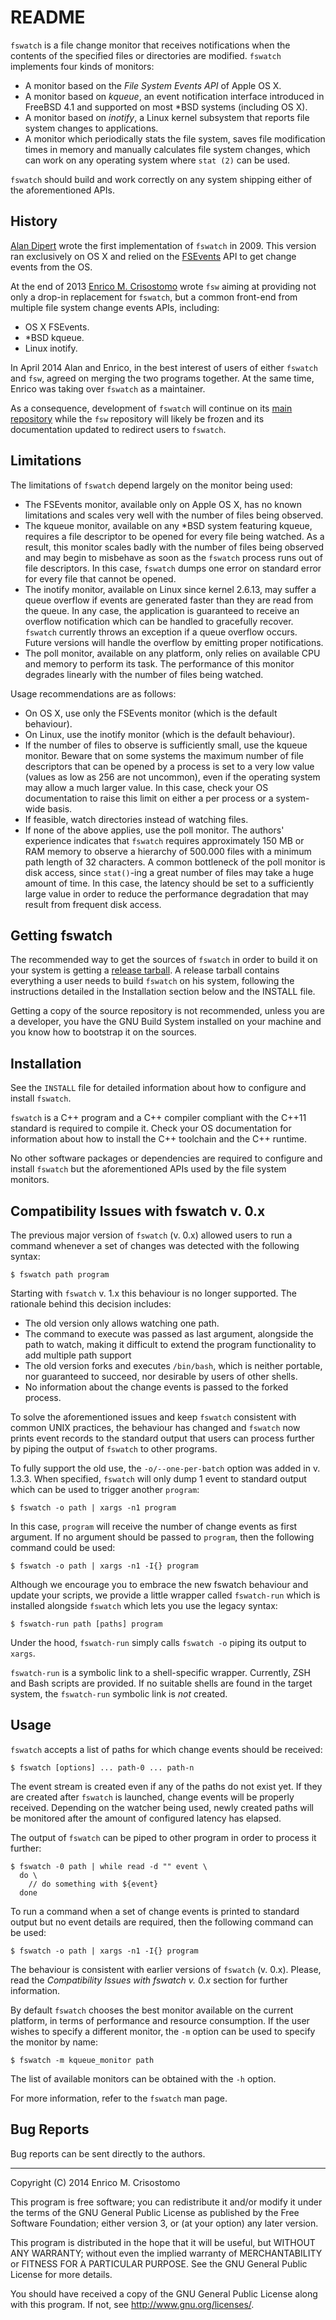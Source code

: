README
======

`fswatch` is a file change monitor that receives notifications when the contents
of the specified files or directories are modified.  `fswatch` implements four 
kinds of monitors:

  * A monitor based on the _File System Events API_ of Apple OS X.
  * A monitor based on _kqueue_, an event notification interface introduced in
    FreeBSD 4.1 and supported on most *BSD systems (including OS X).
  * A monitor based on _inotify_, a Linux kernel subsystem that reports file
    system changes to applications.
  * A monitor which periodically stats the file system, saves file modification
    times in memory and manually calculates file system changes, which can work
    on any operating system where `stat (2)` can be used.

`fswatch` should build and work correctly on any system shipping either of the
aforementioned APIs.

History
-------

[Alan Dipert][alan] wrote the first implementation of `fswatch` in 2009.  This 
version ran exclusively on OS X and relied on the [FSEvents][fse] API to get
change events from the OS.

At the end of 2013 [Enrico M. Crisostomo][enrico]
wrote `fsw` aiming at providing not only a drop-in replacement for `fswatch`,
but a common front-end from multiple file system change events APIs, including:

  * OS X FSEvents.
  * *BSD kqueue.
  * Linux inotify.

In April 2014 Alan and Enrico, in the best interest of users of either
`fswatch` and `fsw`, agreed on merging the two programs together.  At the same
time, Enrico was taking over `fswatch` as a maintainer.

As a consequence, development of `fswatch` will continue on its [main
repository][fswatchrepo] while the `fsw` repository will likely be frozen and
its documentation updated to redirect users to `fswatch`.

[alan]: http://alandipert.tumblr.com
[fse]: https://developer.apple.com/library/mac/documentation/Darwin/Reference/FSEvents_Ref/Reference/reference.html
[enrico]: http://thegreyblog.blogspot.com
[fswatchrepo]: https://github.com/emcrisostomo/fswatch

Limitations
-----------

The limitations of `fswatch` depend largely on the monitor being used:

  * The FSEvents monitor, available only on Apple OS X, has no known
    limitations and scales very well with the number of files being observed.
  * The kqueue monitor, available on any *BSD system featuring kqueue, requires
    a file descriptor to be opened for every file being watched.  As a result,
    this monitor scales badly with the number of files being observed and may
    begin to misbehave as soon as the `fswatch` process runs out of file 
    descriptors.  In this case, `fswatch` dumps one error on standard error for
    every file that cannot be opened.
  * The inotify monitor, available on Linux since kernel 2.6.13, may suffer a
    queue overflow if events are generated faster than they are read from the
    queue.  In any case, the application is guaranteed to receive an overflow
    notification which can be handled to gracefully recover.  `fswatch`
    currently throws an exception if a queue overflow occurs.  Future versions
    will handle the overflow by emitting proper notifications.
  * The poll monitor, available on any platform, only relies on available CPU
    and memory to perform its task.  The performance of this monitor degrades
    linearly with the number of files being watched.  

Usage recommendations are as follows:

  * On OS X, use only the FSEvents monitor (which is the default behaviour).
  * On Linux, use the inotify monitor (which is the default behaviour).
  * If the number of files to observe is sufficiently small, use the kqueue
    monitor.  Beware that on some systems the maximum number of file descriptors
    that can be opened by a process is set to a very low value (values as low
    as 256 are not uncommon), even if the operating system may allow a much
    larger value.  In this case, check your OS documentation to raise this limit
    on either a per process or a system-wide basis.
  * If feasible, watch directories instead of watching files.
  * If none of the above applies, use the poll monitor.  The authors' experience
    indicates that `fswatch` requires approximately 150 MB or RAM memory to 
    observe a hierarchy of 500.000 files with a minimum path length of 32
    characters.  A common bottleneck of the poll monitor is disk access, since
    `stat()`-ing a great number of files may take a huge amount of time.  In this
    case, the latency should be set to a sufficiently large value in order to
    reduce the performance degradation that may result from frequent disk
    access.

Getting fswatch
---------------

The recommended way to get the sources of `fswatch` in order to build it on
your system is getting a [release tarball][release].  A release tarball
contains everything a user needs to build `fswatch` on his system, following
the instructions detailed in the Installation section below and the INSTALL
file.

Getting a copy of the source repository is not recommended, unless you are a
developer, you have the GNU Build System installed on your machine and you know
how to bootstrap it on the sources.

[release]: https://github.com/alandipert/fswatch/releases

Installation
------------

See the `INSTALL` file for detailed information about how to configure and
install `fswatch`.

`fswatch` is a C++ program and a C++ compiler compliant with the C++11 standard
is required to compile it.  Check your OS documentation for information about
how to install the C++ toolchain and the C++ runtime.

No other software packages or dependencies are required to configure and
install `fswatch` but the aforementioned APIs used by the file system monitors.

Compatibility Issues with fswatch v. 0.x
--------------------------------------

The previous major version of `fswatch` (v. 0.x) allowed users to run a command
whenever a set of changes was detected with the following syntax:

    $ fswatch path program

Starting with `fswatch` v. 1.x this behaviour is no longer supported.  The
rationale behind this decision includes:

  * The old version only allows watching one path.
  * The command to execute was passed as last argument, alongside the path to
    watch, making it difficult to extend the program functionality to add
    multiple path support
  * The old version forks and executes `/bin/bash`, which is neither portable,
    nor guaranteed to succeed, nor desirable by users of other shells.
  * No information about the change events is passed to the forked process.

To solve the aforementioned issues and keep `fswatch` consistent with common
UNIX practices, the behaviour has changed and `fswatch` now prints event
records to the standard output that users can process further by piping the
output of `fswatch` to other programs.

To fully support the old use, the `-o/--one-per-batch` option was added in
v. 1.3.3.  When specified, `fswatch` will only dump 1 event to standard output
which can be used to trigger another `program`:

    $ fswatch -o path | xargs -n1 program

In this case, `program` will receive the number of change events as first
argument.  If no argument should be passed to `program`, then the following
command could be used:

    $ fswatch -o path | xargs -n1 -I{} program

Although we encourage you to embrace the new fswatch behaviour and update your
scripts, we provide a little wrapper called `fswatch-run` which is installed
alongside `fswatch` which lets you use the legacy syntax:

    $ fswatch-run path [paths] program

Under the hood, `fswatch-run` simply calls `fswatch -o` piping its output to
`xargs`.

`fswatch-run` is a symbolic link to a shell-specific wrapper.  Currently, ZSH
and Bash scripts are provided.  If no suitable shells are found in the target
system, the `fswatch-run` symbolic link is _not_ created.

Usage
-----

`fswatch` accepts a list of paths for which change events should be received:

    $ fswatch [options] ... path-0 ... path-n

The event stream is created even if any of the paths do not exist yet.  If they
are created after `fswatch` is launched, change events will be properly
received.  Depending on the watcher being used, newly created paths will be
monitored after the amount of configured latency has elapsed.

The output of `fswatch` can be piped to other program in order to process it
further:

    $ fswatch -0 path | while read -d "" event \
      do \
        // do something with ${event}
      done

To run a command when a set of change events is printed to standard output but
no event details are required, then the following command can be used:

    $ fswatch -o path | xargs -n1 -I{} program

The behaviour is consistent with earlier versions of `fswatch` (v. 0.x).
Please, read the _Compatibility Issues with fswatch v. 0.x_ section for further
information.

By default `fswatch` chooses the best monitor available on the current
platform, in terms of performance and resource consumption.  If the user wishes
to specify a different monitor, the `-m` option can be used to specify the
monitor by name:

    $ fswatch -m kqueue_monitor path

The list of available monitors can be obtained with the `-h` option.

For more information, refer to the `fswatch` man page.

Bug Reports
-----------

Bug reports can be sent directly to the authors.

-----

Copyright (C) 2014 Enrico M. Crisostomo

This program is free software; you can redistribute it and/or modify
it under the terms of the GNU General Public License as published by
the Free Software Foundation; either version 3, or (at your option)
any later version.

This program is distributed in the hope that it will be useful,
but WITHOUT ANY WARRANTY; without even the implied warranty of
MERCHANTABILITY or FITNESS FOR A PARTICULAR PURPOSE.  See the
GNU General Public License for more details.

You should have received a copy of the GNU General Public License
along with this program.  If not, see <http://www.gnu.org/licenses/>.
